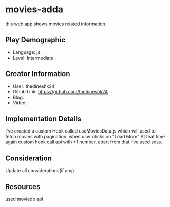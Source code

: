 # movies-adda

this web app shows movies related information.

## Play Demographic

- Language: js
- Level: Intermediate

## Creator Information

- User: thedineshk24
- Gihub Link: https://github.com/thedineshk24
- Blog:
- Video:

## Implementation Details

I've created a custom Hook called useMoviesData.js which will used to fetch movies with pagination. when user clicks on "Load More" At that time again custom hook call api with +1 number. apart from that i've used scss.

## Consideration

Update all considerations(if any)

## Resources

used moviedb api
